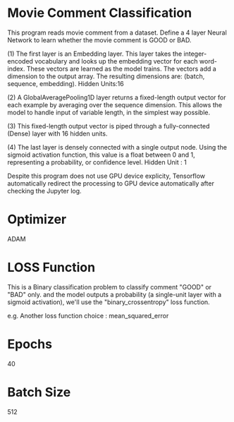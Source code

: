 Movie Comment Classification
============================
This program reads movie comment from a dataset. Define a 4 layer Neural Network to learn 
whether the movie comment is GOOD or BAD.


(1) The first layer is an Embedding layer. This layer takes the integer-encoded vocabulary 
and looks up the embedding vector for each word-index. These vectors are learned as the model trains. 
The vectors add a dimension to the output array. 
The resulting dimensions are: (batch, sequence, embedding).
Hidden Units:16

(2) A GlobalAveragePooling1D layer returns a fixed-length output vector for each example by averaging over the sequence dimension. 
This allows the model to handle input of variable length, in the simplest way possible.


(3) This fixed-length output vector is piped through a fully-connected (Dense) layer with 16 hidden units.

(4) The last layer is densely connected with a single output node. 
Using the sigmoid activation function, this value is a float between 0 and 1, representing a probability, or confidence level.
Hidden Unit : 1

Despite this program does not use GPU device explicity, Tensorflow automatically redirect the processing to GPU device automatically
after checking the Jupyter log.


Optimizer
=========
ADAM

LOSS Function
=============
This is a Binary classification problem to classify comment "GOOD" or "BAD" only.
and the model outputs a probability (a single-unit layer with a sigmoid activation), 
we'll use the "binary_crossentropy" loss function.

e.g. Another loss function choice :
mean_squared_error

Epochs
======
40

Batch Size
==========
512
